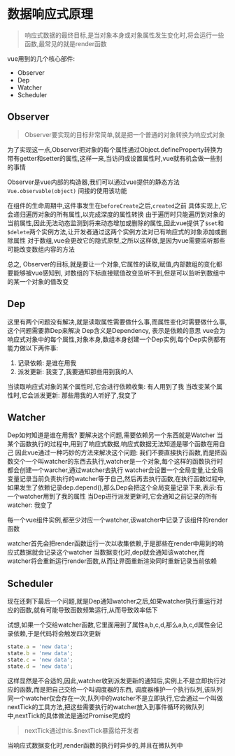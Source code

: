 # 数据响应式原理
> 响应式数据的最终目标,是当对象本身或对象属性发生变化时,将会运行一些函数,最常见的就是render函数

vue用到的几个核心部件:
- Observer
- Dep
- Watcher
- Scheduler

## Observer
> Observer要实现的目标非常简单,就是把一个普通的对象转换为响应式对象

为了实现这一点,Observer把对象的每个属性通过Object.defineProperty转换为带有getter和setter的属性,这样一来,当访问或设置属性时,vue就有机会做一些别的事情

Observer是vue内部的构造器,我们可以通过vue提供的静态方法`Vue.observable(object)` 间接的使用该功能

在组件的生命周期中,这件事发生在`beforeCreate`之后,`created`之前
具体实现上,它会递归遍历对象的所有属性,以完成深度的属性转换
由于遍历时只能遍历到对象的当前属性,因此无法动态监测到将来动态增加或删除的属性,因此vue提供了`$set`和`$delete`两个实例方法,让开发者通过这两个实例方法对已有响应式的对象添加或删除属性
对于数组,vue会更改它的隐式原型,之所以这样做,是因为vue需要监听那些可能改变数组内容的方法

总之, Observer的目标,就是要让一个对象,它属性的读取,赋值,内部数组的变化都要能够被vue感知到, 对数组的下标直接赋值改变监听不到,但是可以监听到数组中的某一个对象的值改变

## Dep

这里有两个问题没有解决,就是读取属性需要做什么事,而属性变化时需要做什么事,这个问题需要靠Dep来解决
Dep含义是Dependency, 表示是依赖的意思
vue会为响应式对象中的每个属性,对象本身,数组本身创建一个Dep实例,每个Dep实例都有能力做以下两件事:
1. 记录依赖: 是谁在用我
2. 派发更新: 我变了,我要通知那些用到我的人

当读取响应式对象的某个属性时,它会进行依赖收集: 有人用到了我
当改变某个属性时,它会派发更新: 那些用我的人听好了,我变了

## Watcher
Dep如何知道是谁在用我?
要解决这个问题,需要依赖另一个东西就是Watcher
当某个函数执行的过程中,用到了响应式数据,响应式数据无法知道是哪个函数在用自己
因此vue通过一种巧妙的方法来解决这个问题:
我们不要直接执行函数,而是把函数交个一个叫watcher的东西去执行,watcher是一个对象,每个这样的函数执行时都会创建一个warcher,通过watcher去执行
watcher会设置一个全局变量,让全局变量记录当前负责执行的watcher等于自己,然后再去执行函数,在执行函数过程中,如果发生了依赖记录dep.depend(),那么Dep会把这个全局变量记录下来,表示:有一个watcher用到了我的属性
当Dep进行派发更新时,它会通知之前记录的所有watcher: 我变了

每一个vue组件实例,都至少对应一个watcher,该watcher中记录了该组件的render函数

watcher首先会把render函数运行一次以收集依赖,于是那些在render中用到的响应式数据就会记录这个watcher
当数据变化时,dep就会通知该watcher,而watcher将会重新运行render函数,从而让界面重新渲染同时重新记录当前依赖

## Scheduler
现在还剩下最后一个问题,就是Dep通知watcher之后,如果watcher执行重运行对应的函数,就有可能导致函数频繁运行,从而导致效率低下


试想,如果一个交给watcher函数,它里面用到了属性a,b,c,d,那么a,b,c,d属性会记录依赖,于是代码将会触发四次更新

```js
state.a = 'new data';
state.b = 'new data';
state.c = 'new data';
state.d = 'new data';
```

这样显然是不合适的,因此,watcher收到派发更新的通知后,实例上不是立即执行对应的函数,而是把自己交给一个叫调度器的东西,
调度器维护一个执行队列,该队列同一个watcher仅会存在一次,队列中的watcher不是立即执行,它会通过一个叫做nextTick的工具方法,把这些需要执行的watcher放入到事件循环的微队列中,nextTick的具体做法是通过Promise完成的
> nextTick通过this.$nextTick暴露给开发者

当响应式数据变化时,render函数的执行时异步的,并且在微队列中
